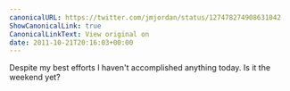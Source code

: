 ```yaml
---
canonicalURL: https://twitter.com/jmjordan/status/127478274908631042
ShowCanonicalLink: true
CanonicalLinkText: View original on
date: 2011-10-21T20:16:03+00:00
---
```

Despite my best efforts I haven't accomplished anything today. Is it the weekend yet?